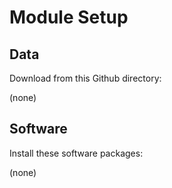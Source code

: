 # Module Setup

## Data

Download from this Github directory:

(none)

## Software

Install these software packages:

(none)